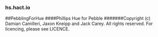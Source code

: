 ### hs.hact.io
##PebblingForHue
####Phillips Hue for Pebble
#######Copyright (c) Damian Camilleri, Jaxon Kneipp and Jack Carey. All rights reserved.
For licencing, please see LICENCE.

